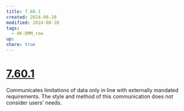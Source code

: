 ```yaml
---
title: 7.60.1
created: 2024-08-28
modified: 2024-08-28
tags:
  - UK-DMM_row
up: 
share: true
---
```

# [7.60.1](7.60.1.md)

Communicates limitations of data only in line with externally mandated requirements. The style and method of this communication does not consider users’ needs.
